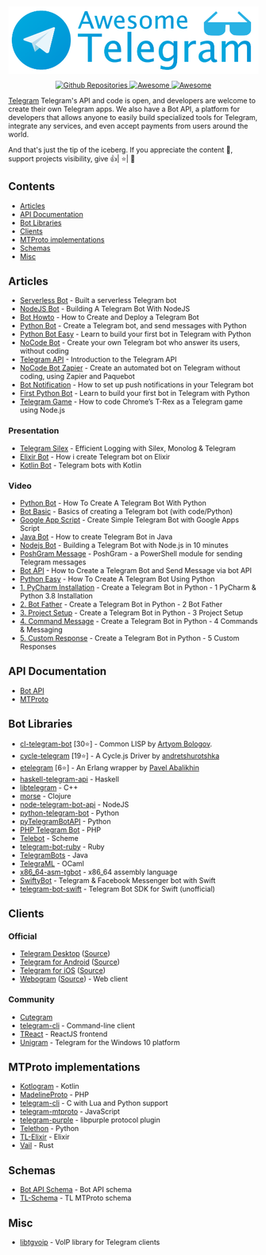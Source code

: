 [<img src="https://github.com/flutegram/awesome-telegram/blob/main/github_header.png?raw=true" align="center" width="850">](https://telegram.org/)


<p align="center">
  <a href="https://github.com/search?q=telegram&type=Repositories">
    <img alt="Github Repositories" src="https://img.shields.io/badge/Repos-116683-brightgreen.svg" />
  </a>
  <a href="https://github.com/sindresorhus/awesome">
    <img alt="Awesome" src="https://cdn.rawgit.com/sindresorhus/awesome/d7305f38d29fed78fa85652e3a63e154dd8e8829/media/badge.svg" />
  </a>
   <a href="https://twitter.com/telegram">
    <img alt="Awesome" src="https://img.shields.io/twitter/url/https/twitter.com/telegram.svg?style=social&label=Follow%20%40telegram" />
  </a>
</p>


<a href="https://telegram.org/">Telegram</a> Telegram's API and code is open, and developers are welcome to create their own Telegram apps. We also have a Bot API, a platform for developers that allows anyone to easily build specialized tools for Telegram, integrate any services, and even accept payments from users around the world.

And that's just the tip of the iceberg.
If you appreciate the content 📖, support projects visibility, give 👍| ⭐| 👏


## Contents

- [Articles](#articles)
- [API Documentation](#api-documentation)
- [Bot Libraries](#bot-libraries)
- [Clients](#clients)
- [MTProto implementations](#mtproto-implementations)
- [Schemas](#schemas)
- [Misc](#misc)

## Articles
- [Serverless Bot](https://medium.com/free-code-camp/how-to-build-a-server-less-telegram-bot-227f842f4706) - Built a serverless Telegram bot
- [NodeJS Bot](https://codingwithmanny.medium.com/building-a-telegram-bot-with-nodejs-46660f05b42f) - Building A Telegram Bot With NodeJS
- [Bot Howto](https://medium.com/hackernoon/how-to-create-and-deploy-a-telegram-bot-2addd8aec6b4) - How to Create and Deploy a Telegram Bot
- [Python Bot](https://medium.com/@ManHay_Hong/how-to-create-a-telegram-bot-and-send-messages-with-python-4cf314d9fa3e) - Create a Telegram bot, and send messages with Python
- [Python Bot Easy](https://medium.com/free-code-camp/learn-to-build-your-first-bot-in-telegram-with-python-4c99526765e4) - Learn to build your first bot in Telegram with Python
- [NoCode Bot](https://medium.com/chatfuel-blog/how-to-create-your-own-telegram-bot-who-answer-its-users-without-coding-996de337f019) - Create your own Telegram bot who answer its users, without coding
- [Telegram API](https://towardsdatascience.com/introduction-to-the-telegram-api-b0cd220dbed2) - Introduction to the Telegram API
- [NoCode Bot Zapier](https://medium.com/chatfuel-blog/how-to-create-an-automated-bot-on-telegram-without-coding-using-zapier-and-paquebot-5a635a3b867b) - Create an automated bot on Telegram without coding, using Zapier and Paquebot
- [Bot Notification](https://www.freecodecamp.org/news/telegram-push-notifications-58477e71b2c2/) - How to set up push notifications in your Telegram bot
- [First Python Bot](https://www.freecodecamp.org/news/learn-to-build-your-first-bot-in-telegram-with-python-4c99526765e4/) - Learn to build your first bot in Telegram with Python
- [Telegram Game](https://www.freecodecamp.org/news/how-to-code-chromes-t-rex-as-a-telegram-game-using-node-js-cbcf42f76f4b/) - How to code Chrome’s T-Rex as a Telegram game using Node.js

### Presentation
- [Telegram Silex](https://speakerdeck.com/ramcoelho/efficient-logging-with-silex-monolog-and-telegram) - Efficient Logging with Silex, Monolog & Telegram
- [Elixir Bot](https://speakerdeck.com/rastopyr/how-i-create-telegram-bot-on-elixir) - How i create Telegram bot on Elixir
- [Kotlin Bot](https://speakerdeck.com/vjgarcia/telegram-bots-with-kotlin) - Telegram bots with Kotlin

### Video
- [Python Bot](https://www.youtube.com/watch?v=NwBWW8cNCP4) - How To Create A Telegram Bot With Python
- [Bot Basic](https://www.youtube.com/watch?v=RD3SyYHDQpo) - Basics of creating a Telegram bot (with code/Python)
- [Google App Script](https://www.youtube.com/watch?v=EGL1JaNoMME) - Create Simple Telegram Bot with Google Apps Script
- [Java Bot](https://www.youtube.com/watch?v=XjOnp8TVNSQ) - How to create Telegram Bot in Java
- [Nodejs Bot](https://www.youtube.com/watch?v=IlsygSzikOQ) - Building a Telegram Bot with Node.js in 10 minutes
- [PoshGram Message](https://www.youtube.com/watch?v=OfyRVl7YThw) - PoshGram - a PowerShell module for sending Telegram messages
- [Bot API](https://www.youtube.com/watch?v=UhZtrhV7t3U) - How to Create a Telegram Bot and Send Message via bot API
- [Python Easy](https://www.youtube.com/watch?v=227uk4kDTM8) - How To Create A Telegram Bot Using Python
- [1. PyCharm Installation](https://www.youtube.com/watch?v=YNY1OGnhSow) - Create a Telegram Bot in Python - 1 PyCharm & Python 3.8 Installation
- [2. Bot Father](https://www.youtube.com/watch?v=URPIZZNr_2M) - Create a Telegram Bot in Python - 2 Bot Father
- [3. Project Setup](https://www.youtube.com/watch?v=8nm1LJIijc0) - Create a Telegram Bot in Python - 3 Project Setup
- [4. Command Message](https://www.youtube.com/watch?v=50npIbrXmnI) - Create a Telegram Bot in Python - 4 Commands & Messaging
- [5. Custom Response](https://www.youtube.com/watch?v=-W25XN3F0IY) - Create a Telegram Bot in Python - 5 Custom Responses

## API Documentation
- [Bot API](https://core.telegram.org/bots/api)
- [MTProto](https://core.telegram.org/mtproto)

## Bot Libraries
- [cl-telegram-bot](https://github.com/40ants/cl-telegram-bot) [30⭐] - Common LISP by [Artyom Bologov](https://github.com/aartaka).
- [cycle-telegram](https://github.com/goodmind/cycle-telegram) [19⭐] - A Cycle.js Driver by [andretshurotshka](https://github.com/goodmind)
- [etelegram](https://github.com/tnt-dev/etelegram) [6⭐] - An Erlang wrapper by [Pavel Abalikhin](https://github.com/tnt-dev)
- [haskell-telegram-api](http://github.com/klappvisor/haskell-telegram-api) - Haskell
- [libtelegram](https://github.com/slowriot/libtelegram) - C++
- [morse](https://github.com/Otann/morse) - Clojure
- [node-telegram-bot-api](https://github.com/yagop/node-telegram-bot-api) - NodeJS
- [python-telegram-bot](https://github.com/python-telegram-bot/python-telegram-bot) - Python
- [pyTelegramBotAPI](https://github.com/eternnoir/pyTelegramBotAPI/) - Python
- [PHP Telegram Bot](https://github.com/php-telegram-bot/core) - PHP
- [Telebot](https://github.com/KnairdA/Telebot) - Scheme
- [telegram-bot-ruby](https://github.com/atipugin/telegram-bot-ruby) - Ruby
- [TelegramBots](https://github.com/rubenlagus/TelegramBots) - Java
- [TelegraML](https://github.com/nv-vn/TelegraML) - OCaml
- [x86_64-asm-tgbot](https://github.com/StefanoBelli/x86_64-asm-tgbot) - x86_64 assembly language
- [SwiftyBot](https://github.com/FabrizioBrancati/SwiftyBot) - Telegram & Facebook Messenger bot with Swift
- [telegram-bot-swift](https://github.com/zmeyc/telegram-bot-swift) - Telegram Bot SDK for Swift (unofficial)

## Clients

### Official
- [Telegram Desktop](https://desktop.telegram.org) ([Source](https://github.com/telegramdesktop/tdesktop))
- [Telegram for Android](https://play.google.com/store/apps/details?id=org.telegram.messenger) ([Source](https://github.com/DrKLO/Telegram))
- [Telegram for iOS](https://itunes.apple.com/gb/app/telegram-messenger/id686449807?mt=8) ([Source](https://github.com/peter-iakovlev/Telegram))
- [Webogram](https://web.telegram.org) ([Source](https://github.com/zhukov/webogram)) - Web client

### Community
- [Cutegram](http://aseman.co/en/products/cutegram/)
- [telegram-cli](https://github.com/vysheng/tg) - Command-line client
- [TReact](https://github.com/goodmind/treact) - ReactJS frontend
- [Unigram](https://github.com/UnigramDev/Unigram) - Telegram for the Windows 10 platform

## MTProto implementations

- [Kotlogram](https://github.com/badoualy/kotlogram) - Kotlin
- [MadelineProto](https://github.com/danog/MadelineProto) - PHP
- [telegram-cli](https://github.com/vysheng/tg) - C with Lua and Python support
- [telegram-mtproto](https://github.com/zerobias/telegram-mtproto) - JavaScript
- [telegram-purple](https://github.com/majn/telegram-purple) - libpurple protocol plugin
- [Telethon](https://github.com/LonamiWebs/Telethon) - Python
- [TL-Elixir](https://gitlab.com/snippets/1664390) - Elixir
- [Vail](https://github.com/JuanPotato/Vail) - Rust

## Schemas
- [Bot API Schema](https://github.com/tranql/telegram-bot-api-schema) - Bot API schema
- [TL-Schema](https://github.com/stek29/tl-schema) - TL MTProto schema

## Misc
- [libtgvoip](https://github.com/grishka/libtgvoip) - VoIP library for Telegram clients
